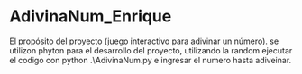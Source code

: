 # AdivinaNum_Enrique


El propósito del proyecto (juego interactivo para adivinar un número).
se utilizon phyton para el desarrollo del proyecto, utilizando la random
ejecutar el codigo con python .\AdivinaNum.py e ingresar el numero hasta adiveinar.